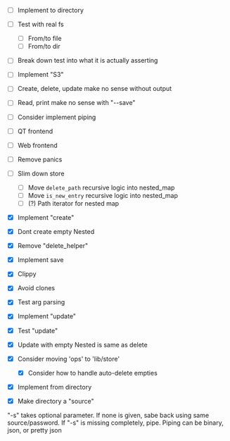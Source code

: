 - [ ] Implement to directory
- [ ] Test with real fs
  - [ ] From/to file
  - [ ] From/to dir
- [ ] Break down test into what it is actually asserting
- [ ] Implement "S3"
- [ ] Create, delete, update make no sense without output
- [ ] Read, print make no sense with "--save"
- [ ] Consider implement piping
- [ ] QT frontend
- [ ] Web frontend
- [ ] Remove panics
- [ ] Slim down store
  - [ ] Move `delete_path` recursive logic into nested_map
  - [ ] Move `is_new_entry` recursive logic into nested_map
  - [ ] (?) Path iterator for nested map
- [X] Implement "create"
- [X] Dont create empty Nested
- [X] Remove "delete_helper"
- [X] Implement save
- [X] Clippy
- [X] Avoid clones
- [X] Test arg parsing
- [X] Implement "update"
- [X] Test "update"
- [X] Update with empty Nested is same as delete
- [X] Consider moving 'ops' to 'lib/store'
  - [X] Consider how to handle auto-delete empties
- [X] Implement from directory
- [X] Make directory a "source"


"-s" takes optional parameter. If none is given, sabe back using same source/password. If "-s" is missing completely, pipe. Piping can be binary, json, or pretty json


